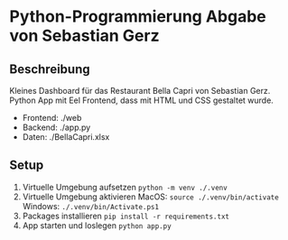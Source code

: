 # Python-Programmierung Abgabe von Sebastian Gerz

## Beschreibung
Kleines Dashboard für das Restaurant Bella Capri von Sebastian Gerz. Python App mit Eel Frontend, dass mit HTML und CSS gestaltet wurde. 
- Frontend: ./web
- Backend: ./app.py
- Daten: ./BellaCapri.xlsx

## Setup
1. Virtuelle Umgebung aufsetzen
```python -m venv ./.venv```
2. Virtuelle Umgebung aktivieren
MacOS: ```source ./.venv/bin/activate```
Windows: ```./.venv/bin/Activate.ps1```
3. Packages installieren
```pip install -r requirements.txt```
4. App starten und loslegen
```python app.py```